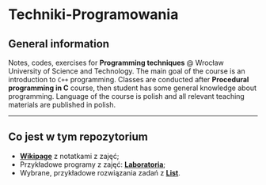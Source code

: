 # Techniki-Programowania

## General information

Notes, codes, exercises for **Programming techniques** @ Wrocław University of Science and Technology.
The main goal of the course is an introduction to `C++` programming.
Classes are conducted after **Procedural programming in C** course, then student has some general knowledge about programming.
Language of the course is polish and all relevant teaching materials are published in polish.

***

## Co jest w tym repozytorium

* [**Wikipage**](https://github.com/andywiecko/Techniki-Programowania/wiki) z notatkami z zajęć;
* Przykładowe programy z zajęć: [**Laboratoria**](https://github.com/andywiecko/Techniki-Programowania/tree/master/Laboratoria);
* Wybrane, przykładowe rozwiązania zadań z [**List**](https://github.com/andywiecko/Techniki-Programowania/tree/master/Listy).
